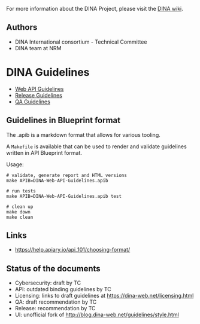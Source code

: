 For more information about the DINA Project, please visit the [DINA wiki](http://www.dina-project.net/wiki/DINA_Technical_Committee).

Authors
-------

* DINA International consortium - Technical Committee
* DINA team at NRM

DINA Guidelines
==============================

-   [Web API Guidelines](DINA-Web-API-Guidelines.md)
-   [Release Guidelines](DINA-Web-Release-Guidelines.md)
-   [QA Guidelines](DINA-Web-QA-Guidelines.md)

## Guidelines in Blueprint format

The .apib is a markdown format that allows for various tooling.

A `Makefile` is available that can be used to render and validate guidelines written in API Blueprint format.

Usage:
	
	# validate, generate report and HTML versions
	make APIB=DINA-Web-API-Guidelines.apib
	
	# run tests
	make APIB=DINA-Web-API-Guidelines.apib test
	
	# clean up
	make down
	make clean

## Links

- https://help.apiary.io/api_101/choosing-format/

	
Status of the documents
-----------------------

* Cybersecurity: draft by TC
* API: outdated binding guidelines by TC
* Licensing: links to draft guidelines at https://dina-web.net/licensing.html
* QA: draft recommendation by TC
* Release: recommendation by TC
* UI: unofficial fork of http://blog.dina-web.net/guidelines/style.html
